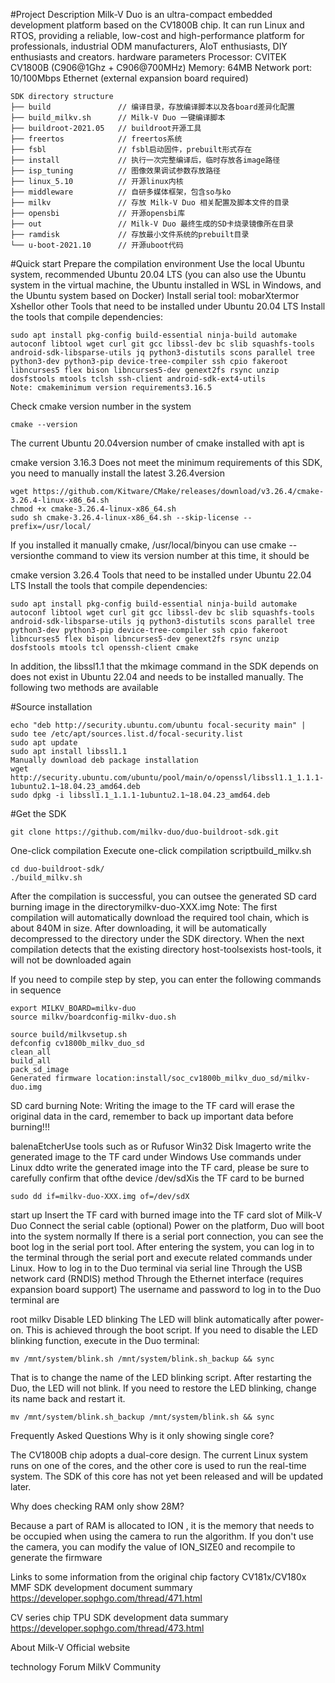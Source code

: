 #Project Description
Milk-V Duo is an ultra-compact embedded development platform based on the CV1800B chip. It can run Linux and RTOS, providing a reliable, low-cost and high-performance platform for professionals, industrial ODM manufacturers, AIoT enthusiasts, DIY enthusiasts and creators.
hardware parameters
Processor: CVITEK CV1800B (C906@1Ghz + C906@700MHz)
Memory: 64MB
Network port: 10/100Mbps Ethernet (external expansion board required)
```
SDK directory structure
├── build               // 编译目录，存放编译脚本以及各board差异化配置
├── build_milkv.sh      // Milk-V Duo 一键编译脚本
├── buildroot-2021.05   // buildroot开源工具
├── freertos            // freertos系统
├── fsbl                // fsbl启动固件，prebuilt形式存在
├── install             // 执行一次完整编译后，临时存放各image路径
├── isp_tuning          // 图像效果调试参数存放路径
├── linux_5.10          // 开源linux内核
├── middleware          // 自研多媒体框架，包含so与ko
├── milkv               // 存放 Milk-V Duo 相关配置及脚本文件的目录
├── opensbi             // 开源opensbi库
├── out                 // Milk-V Duo 最终生成的SD卡烧录镜像所在目录
├── ramdisk             // 存放最小文件系统的prebuilt目录
└── u-boot-2021.10      // 开源uboot代码
```
#Quick start
Prepare the compilation environment
Use the local Ubuntu system, recommended Ubuntu 20.04 LTS
(you can also use the Ubuntu system in the virtual machine, the Ubuntu installed in WSL in Windows, and the Ubuntu system based on Docker)
Install serial tool: mobarXtermor Xshellor other
Tools that need to be installed under Ubuntu 20.04 LTS
Install the tools that compile dependencies:
```
sudo apt install pkg-config build-essential ninja-build automake autoconf libtool wget curl git gcc libssl-dev bc slib squashfs-tools android-sdk-libsparse-utils jq python3-distutils scons parallel tree python3-dev python3-pip device-tree-compiler ssh cpio fakeroot libncurses5 flex bison libncurses5-dev genext2fs rsync unzip dosfstools mtools tclsh ssh-client android-sdk-ext4-utils
Note: cmakeminimum version requirements3.16.5
```
Check cmake version number in the system
```
cmake --version
```
The current Ubuntu 20.04version number of cmake installed with apt is

cmake version 3.16.3
Does not meet the minimum requirements of this SDK, you need to manually install the latest 3.26.4version
```
wget https://github.com/Kitware/CMake/releases/download/v3.26.4/cmake-3.26.4-linux-x86_64.sh
chmod +x cmake-3.26.4-linux-x86_64.sh
sudo sh cmake-3.26.4-linux-x86_64.sh --skip-license --prefix=/usr/local/
```
If you installed it manually cmake, /usr/local/binyou can use cmake --versionthe command to view its version number at this time, it should be

cmake version 3.26.4
Tools that need to be installed under Ubuntu 22.04 LTS
Install the tools that compile dependencies:
```
sudo apt install pkg-config build-essential ninja-build automake autoconf libtool wget curl git gcc libssl-dev bc slib squashfs-tools android-sdk-libsparse-utils jq python3-distutils scons parallel tree python3-dev python3-pip device-tree-compiler ssh cpio fakeroot libncurses5 flex bison libncurses5-dev genext2fs rsync unzip dosfstools mtools tcl openssh-client cmake
```
In addition, the libssl1.1 that the mkimage command in the SDK depends on does not exist in Ubuntu 22.04 and needs to be installed manually. The following two methods are available

#Source installation
```
echo "deb http://security.ubuntu.com/ubuntu focal-security main" | sudo tee /etc/apt/sources.list.d/focal-security.list
sudo apt update
sudo apt install libssl1.1
Manually download deb package installation
wget http://security.ubuntu.com/ubuntu/pool/main/o/openssl/libssl1.1_1.1.1-1ubuntu2.1~18.04.23_amd64.deb
sudo dpkg -i libssl1.1_1.1.1-1ubuntu2.1~18.04.23_amd64.deb
```

#Get the SDK
```
git clone https://github.com/milkv-duo/duo-buildroot-sdk.git
```
One-click compilation
Execute one-click compilation scriptbuild_milkv.sh
```
cd duo-buildroot-sdk/
./build_milkv.sh
```
After the compilation is successful, you can outsee the generated SD card burning image in the directorymilkv-duo-XXX.img
Note: The first compilation will automatically download the required tool chain, which is about 840M in size. After downloading, it will be automatically decompressed to the directory under the SDK directory. When the next compilation detects that the existing directory host-toolsexists host-tools, it will not be downloaded again

If you need to compile step by step, you can enter the following commands in sequence
```
export MILKV_BOARD=milkv-duo
source milkv/boardconfig-milkv-duo.sh

source build/milkvsetup.sh
defconfig cv1800b_milkv_duo_sd
clean_all
build_all
pack_sd_image
Generated firmware location:install/soc_cv1800b_milkv_duo_sd/milkv-duo.img
```
SD card burning
Note: Writing the image to the TF card will erase the original data in the card, remember to back up important data before burning!!!

balenaEtcherUse tools such as or Rufusor Win32 Disk Imagerto write the generated image to the TF card under Windows
Use commands under Linux ddto write the generated image into the TF card, please be sure to carefully confirm that ofthe device /dev/sdXis the TF card to be burned
```
sudo dd if=milkv-duo-XXX.img of=/dev/sdX
```
start up
Insert the TF card with burned image into the TF card slot of Milk-V Duo
Connect the serial cable (optional)
Power on the platform, Duo will boot into the system normally
If there is a serial port connection, you can see the boot log in the serial port tool. After entering the system, you can log in to the terminal through the serial port and execute related commands under Linux.
How to log in to the Duo terminal
via serial line
Through the USB network card (RNDIS) method
Through the Ethernet interface (requires expansion board support)
The username and password to log in to the Duo terminal are

root
milkv
Disable LED blinking
The LED will blink automatically after power-on. This is achieved through the boot script. If you need to disable the LED blinking function, execute in the Duo terminal:
```
mv /mnt/system/blink.sh /mnt/system/blink.sh_backup && sync
```
That is to change the name of the LED blinking script. After restarting the Duo, the LED will not blink.
If you need to restore the LED blinking, change its name back and restart it.
```
mv /mnt/system/blink.sh_backup /mnt/system/blink.sh && sync
```
Frequently Asked Questions
Why is it only showing single core?

The CV1800B chip adopts a dual-core design. The current Linux system runs on one of the cores, and the other core is used to run the real-time system. The SDK of this core has not yet been released and will be updated later.

Why does checking RAM only show 28M?

Because a part of RAM is allocated to ION , it is the memory that needs to be occupied when using the camera to run the algorithm. If you don't use the camera, you can modify the value of ION_SIZE0 and recompile to generate the firmware


Links to some information from the original chip factory
CV181x/CV180x MMF SDK development document summary
https://developer.sophgo.com/thread/471.html

CV series chip TPU SDK development data summary
https://developer.sophgo.com/thread/473.html


About Milk-V
Official website

technology Forum
MilkV Community
